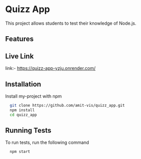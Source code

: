 # Quizz App

This project allows students to test their knowledge of Node.js.

## Features

## Live Link

link:- https://quizz-app-yzju.onrender.com/

## Installation

Install my-project with npm

```bash
  git clone https://github.com/amit-vis/quizz_app.git
  npm install
  cd quizz_app
```
    
## Running Tests

To run tests, run the following command

```bash
  npm start
```
